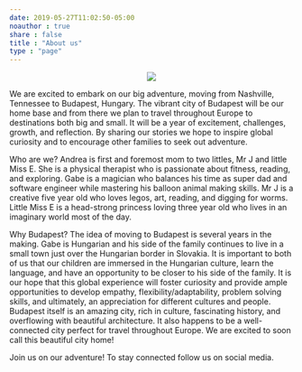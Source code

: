```yaml
---
date: 2019-05-27T11:02:50-05:00
noauthor : true
share : false
title : "About us"
type : "page"
---
```


<p align="center">
  <img src="/peekaboo.travel/img/about.jpg"/>
</p>

We are excited to embark on our big adventure, moving from Nashville, Tennessee to Budapest, Hungary. The vibrant city of Budapest will be our home base and from there we plan to travel throughout Europe to destinations both big and small. It will be a year of excitement, challenges, growth, and reflection. By sharing our stories we hope to inspire global curiosity and to encourage other families to seek out adventure.

Who are we?
Andrea is first and foremost mom to two littles, Mr J and little Miss E. She is a physical therapist who is passionate about fitness, reading, and exploring. Gabe is a magician who balances his time as super dad and software engineer while mastering his balloon animal making skills.  Mr J is a creative five year old who loves legos, art, reading, and digging for worms.  Little Miss E is a head-strong princess loving three year old who lives in an imaginary world most of the day. 

Why Budapest?
The idea of moving to Budapest is several years in the making. Gabe is Hungarian and his side of the family continues to live in a small town just over the Hungarian border in Slovakia. It is important to both of us that our children are immersed in the Hungarian culture, learn the language, and have an opportunity to be closer to his side of the family. It is our hope that this global experience will foster curiosity and provide ample opportunities to develop empathy, flexibility/adaptability, problem solving skills, and ultimately, an appreciation for different cultures and people. Budapest itself is an amazing city, rich in culture, fascinating history, and overflowing with beautiful architecture. It also happens to be a well-connected city perfect for travel throughout Europe. We are excited to soon call this beautiful city home! 

Join us on our adventure! To stay connected follow us on social media.
